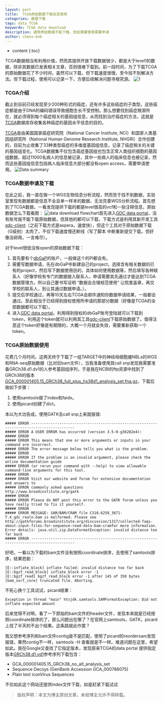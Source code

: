 ```yaml
---
layout: post
title:  TCGA原始数据下载及其使用
categories: 数据下载
tags: data TCGA 
keywords: TCGA data download
description: 通常原始数据不能下载，但如果要使用需要申请
author: chenx-bob
---
```


* content
{:toc}

TCGA数据相当有利用价值，然而其提供开放下载数据很少，都是大于level1的数据，除非其数据已发表相关文章，否则很难下载到。前一段时间，为了下载TCGA的原始数据花了不少时间，虽然可以下载，但下载速度很慢，至今找不到解决方法。但下载过程，使用可以记录一下，方便后续解决问题寻根究源。
![1](https://cl.ly/0Y3D0J263S41/753682BD-5BB6-415C-809A-241D95159AFE.png)




### TCGA介绍
截止到目前已经发现至少200种形式的癌症，还有许多这些癌症的子类型。这些癌症都是由于DNA的编码错误导致细胞生长不受控制。那么想要找到癌症根源所在，就必须得到每个癌症相关的基因组信息，从而找到治疗癌症的方法，这就是[TCGA](http://cancergenome.nih.gov/abouttcga/overview)数据库存收集各种癌症的基因水平信息的目的。

[TCGA](http://cancergenome.nih.gov/abouttcga/overview)是由美国国家癌症研究院（National Cancer Institute, NCI）和国家人类基因组研究所（National Human Genome Research Institute, NHGRI）合作创建的，目前为止收集了33种类型癌症的多维度基因组信息，记录了癌症相关的关键的基因组变化。TCGA数据集不仅包含癌症基因组也包含正常人类组织细胞的基因组数据，超过11000名病人的信息被记录，其中一些病人的临床信息也被记录，然而这些基因组信息包括病人临床信息大部分都没有open access，需要申请使用。
![Data summary](https://cl.ly/3v161h2Z3B0L/D615A3E2-1072-462A-8EEE-B0A866FE2C2D.png)
         

### TCGA数据申请及下载
在此之前，我一直在做一个WGS生物信息分析流程，然而苦于找不到数据，实验室里现有数据都是信息不全且单一样本的数据，无法完善WGS分析流程。首先想到了TCGA数据，一看发现提供下载的都是level很高的vcf和一些注释信息，原始数据怎么下载看图：
![data download flowchart](https://cl.ly/3u0J0X1b3p0H/data-access-processes-and-tools_3.png)首先进入[GDC data portal](https://gdc-portal.nci.nih.gov)，没有账号就不能下载原始数据，但其他的都可以下载，下载方式是利用其新开发工具[gdc-client](https://gdc-docs.nci.nih.gov/Data_Transfer_Tool/Users_Guide/Data_Download_and_Upload/)（之前下载方式是aspera，速度快），但这个工具对于原始数据下载（G级别）太肉了，不仅下载速度慢还断线（写了脚本 中断重新提交下载，但好像没卵用，一言难尽）。

对于level很低没有open的原始数据下载：

1. 首先要有个[dbGaP](https://dbgap.ncbi.nlm.nih.gov/aa/wga.cgi?page=login)的账户，一般做这个的PI都会有。
2. 需要写数据申请，先在dbGaP中新建自己的project，选择含有相关数据的已有的project，然后写下数据使用目的，具体如何使用数据等，然后填写各种联系人（好像学校有专门的数据接入联系人，申请需要其先通过才能达到TCGA数据管理方。所以自己要书写证明 “数据会合理规范使用” 让院里盖章，再交学校的联系人，到让其通过数据申请。）。
3. 提交后学校通过，再等10天左右TCGA会邮件通知你数据申请结果，一般都会通过。至此相当于已经得到授权使用所申请的那部分数据（好像是TCGA的全部数据都可以下载）。
4. 进入[GDC data portal](https://gdc-portal.nci.nih.gov)，利用得到授权的dbGaP账号登陆就可以下载到token，利用这个token就可以利用其工具[gdc-client](https://gdc-docs.nci.nih.gov/Data_Transfer_Tool/Users_Guide/Data_Download_and_Upload/)下载原始数据了。值得注意这个token好像是有期限的，大概一个月就会失效，需要重新获取一个token。


### TCGA原始数据使用
花费几个月时间，这两天终于下载了一组TARGET中的神经母细胞瘤NBLs的WGS和RNA-seq原始数据（比对后bam文件），当我准备使用其call snp发现我需要准备GRCh38.d1.dv1的人参考基因组序列，于是我在NCBI的ftp资源中找到了GRCh38的版本[GCA_000001405.15_GRCh38_full_plus_hs38d1_analysis_set.fna.gz](ftp://ftp.ncbi.nlm.nih.gov//genomes/all/GCA/000/001/405/GCA_000001405.15_GRCh38/seqs_for_alignment_pipelines.ucsc_ids/GCA_000001405.15_GRCh38_full_plus_hs38d1_analysis_set.fna.gz)，下载后做如下步骤：

1. 使用samtools做了index和faidx。
2. 使用picard创建了dict。

本以为大功告成，使用GATK去call snp上来就报错:

```
##### ERROR ------------------------------------------------------------------------------------------
##### ERROR A USER ERROR has occurred (version 3.5-0-g36282e4): 
##### ERROR
##### ERROR This means that one or more arguments or inputs in your command are incorrect.
##### ERROR The error message below tells you what is the problem.
##### ERROR
##### ERROR If the problem is an invalid argument, please check the online documentation guide
##### ERROR (or rerun your command with --help) to view allowable command-line arguments for this tool.
##### ERROR
##### ERROR Visit our website and forum for extensive documentation and answers to 
##### ERROR commonly asked questions http://www.broadinstitute.org/gatk
##### ERROR
##### ERROR Please do NOT post this error to the GATK forum unless you have really tried to fix it yourself.
##### ERROR
##### ERROR MESSAGE: SAM/BAM/CRAM file C310.6258_3671-T.4_gdc_realn.bam is malformed. Please see http://gatkforums.broadinstitute.org/discussion/1317/collected-faqs-about-input-files-for-sequence-read-data-bam-cramfor more information. Error details: java.util.zip.DataFormatException: invalid distance too far back
##### ERROR ------------------------------------------------------------------------------------------
```
好吧，一看以为下载的bam文件没有按照coordinate排序，去使用了samtools排序，结果悲剧：

```
[E::inflate_block] inflate failed: invalid distance too far back
[E::bgzf_read_block] inflate_block error -1
[E::bgzf_read] bgzf_read_block error -1 after 145 of 350 bytes
[bam_sort_core] truncated file. Aborting.

```
不死心换个工具试试，picard结果：

```
Exception in thread "main" htsjdk.samtools.SAMFormatException: Did not inflate expected amount

```
后来觉得不对啊，看了一下原始的bam文件的header文件，发现本来就是已经按照coordinate排序的了，那么问题出在哪了？在官网上samtools，GATK，picard上找了半天的不出个结果。这条路就此作罢？

我又想参考序列和bam文件contig是不是匹配，使用了picard的reordersam发现报错，果然contig不一样，samtools -H 查看就是不一样。难道问题在这里，希望如此。我在Google又查找了它指定版本，发现原来TCGA的data portal 提供指定版本[GRCh38.d1.vd1](https://gdc.cancer.gov/download-gdc-reference-files)参考序列下载包含：

* GCA_000001405.15_GRCh38_no_alt_analysis_set
* Sequence Decoys (GenBank Accession GCA_000786075)
* Plain text iconVirus Sequences

不仅如此这个网站还提供index文件下载，如是赶紧下载试试









> 版权声明：本文为博主原创文章，未经博主允许不得转载。

